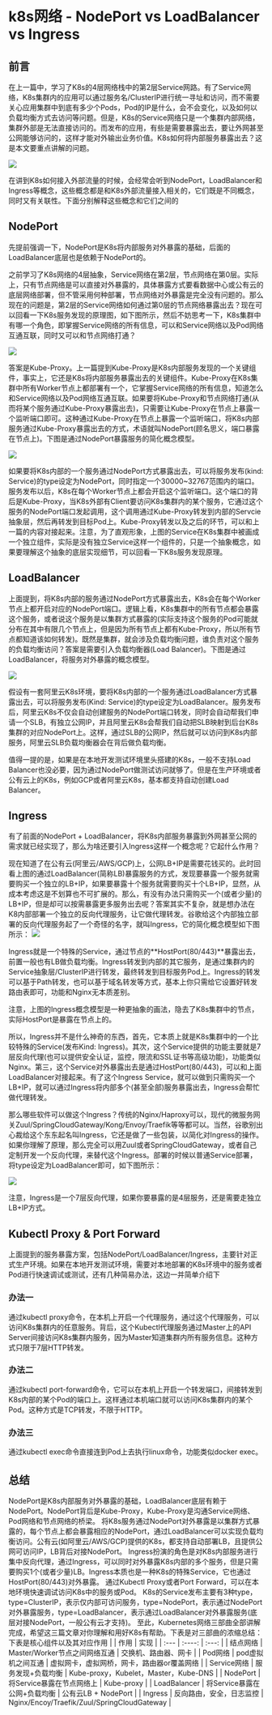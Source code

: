 # k8s网络 - NodePort vs LoadBalancer vs Ingress

## 前言
在上一篇中，学习了K8s的4层网络栈中的第2层Service网路。有了Service网络，K8s集群内的应用可以通过服务名/ClusterIP进行统一寻址和访问，而不需要关心应用集群中到底有多少个Pods，Pod的IP是什么，会不会变化，以及如何以负载均衡方式去访问等问题。但是，K8s的Service网络只是一个集群内部网络，集群外部是无法直接访问的。而发布的应用，有些是需要暴露出去，要让外网甚至公网能够访问的，这样才能对外输出业务价值。K8s如何将内部服务暴露出去？这是本文要重点讲解的问题。

![](https://github.com/stevenhoukai/myblog/blob/main/images/net-pod-1.jpg)


在讲到K8s如何接入外部流量的时候，会经常会听到NodePort，LoadBalancer和Ingress等概念，这些概念都是和K8s外部流量接入相关的，它们既是不同概念，同时又有关联性。下面分别解释这些概念和它们之间的

## NodePort
先提前强调一下，NodePort是K8s将内部服务对外暴露的基础，后面的LoadBalancer底层也是依赖于NodePort的。

之前学习了K8s网络的4层抽象，Service网络在第2层，节点网络在第0层。实际上，只有节点网络是可以直接对外暴露的，具体暴露方式要看数据中心或公有云的底层网络部署，但不管采用何种部署，节点网络对外暴露是完全没有问题的。那么现在的问题是，第2层的Service网络如何通过第0层的节点网络暴露出去？现在可以回看一下K8s服务发现的原理图，如下图所示，然后不妨思考一下，K8s集群中有哪一个角色，即掌握Service网络的所有信息，可以和Service网络以及Pod网络互通互联，同时又可以和节点网络打通？

![](https://github.com/stevenhoukai/myblog/blob/main/images/service-4.jpg)


答案是Kube-Proxy。上一篇提到Kube-Proxy是K8s内部服务发现的一个关键组件，事实上，它还是K8s将内部服务暴露出去的关键组件。Kube-Proxy在K8s集群中所有Worker节点上都部署有一个，它掌握Service网络的所有信息，知道怎么和Service网络以及Pod网络互通互联。如果要将Kube-Proxy和节点网络打通(从而将某个服务通过Kube-Proxy暴露出去)，只需要让Kube-Proxy在节点上暴露一个监听端口即可。这种通过Kube-Proxy在节点上暴露一个监听端口，将K8s内部服务通过Kube-Proxy暴露出去的方式，术语就叫NodePort(顾名思义，端口暴露在节点上)。下图是通过NodePort暴露服务的简化概念模型。

![](https://github.com/stevenhoukai/myblog/blob/main/images/nport-1.jpg)

如果要将K8s内部的一个服务通过NodePort方式暴露出去，可以将服务发布(kind: Service)的type设定为NodePort，同时指定一个30000~32767范围内的端口。服务发布以后，K8s在每个Worker节点上都会开启这个监听端口。这个端口的背后是Kube-Proxy，当K8s外部有Client要访问K8s集群内的某个服务，它通过这个服务的NodePort端口发起调用，这个调用通过Kube-Proxy转发到内部的Servcie抽象层，然后再转发到目标Pod上。Kube-Proxy转发以及之后的环节，可以和上一篇的内容对接起来。注意，为了直观形象，上图的Service在K8s集群中被画成一个独立组件，实际是没有独立Service这样一个组件的，只是一个抽象概念，如果要理解这个抽象的底层实现细节，可以回看一下K8s服务发现原理。

## LoadBalancer
上面提到，将K8s内部的服务通过NodePort方式暴露出去，K8s会在每个Worker节点上都开启对应的NodePort端口。逻辑上看，K8s集群中的所有节点都会暴露这个服务，或者说这个服务是以集群方式暴露的(实际支持这个服务的Pod可能就分布在其中有限几个节点上，但是因为所有节点上都有Kube-Proxy，所以所有节点都知道该如何转发)。既然是集群，就会涉及负载均衡问题，谁负责对这个服务的负载均衡访问？答案是需要引入负载均衡器(Load Balancer)。下图是通过LoadBalancer，将服务对外暴露的概念模型。

![](https://github.com/stevenhoukai/myblog/blob/main/images/nport-2.jpg)

假设有一套阿里云K8s环境，要将K8s内部的一个服务通过LoadBalancer方式暴露出去，可以将服务发布(Kind: Service)的type设定为LoadBalancer。服务发布后，阿里云K8s不仅会自动创建服务的NodePort端口转发，同时会自动帮我们申请一个SLB，有独立公网IP，并且阿里云K8s会帮我们自动把SLB映射到后台K8s集群的对应NodePort上。这样，通过SLB的公网IP，然后就可以访问到K8s内部服务，阿里云SLB负载均衡器会在背后做负载均衡。

值得一提的是，如果是在本地开发测试环境里头搭建的K8s，一般不支持Load Balancer也没必要，因为通过NodePort做测试访问就够了。但是在生产环境或者公有云上的K8s，例如GCP或者阿里云K8s，基本都支持自动创建Load Balancer。

## Ingress
有了前面的NodePort + LoadBalancer，将K8s内部服务暴露到外网甚至公网的需求就已经实现了，那么为啥还要引入Ingress这样一个概念呢？它起什么作用？

现在知道了在公有云(阿里云/AWS/GCP)上，公网LB+IP是需要花钱买的。此时回看上图的通过LoadBalancer(简称LB)暴露服务的方式，发现要暴露一个服务就需要购买一个独立的LB+IP，如果要暴露十个服务就需要购买十个LB+IP，显然，从成本考虑这是不划算也不可扩展的。那么，有没有办法只需购买一个(或者少量)的LB+IP，但是却可以按需暴露更多服务出去呢？答案其实不复杂，就是想办法在K8内部部署一个独立的反向代理服务，让它做代理转发。谷歌给这个内部独立部署的反向代理服务起了一个奇怪的名字，就叫Ingress，它的简化概念模型如下图所示：
![](https://github.com/stevenhoukai/myblog/blob/main/images/nport-3.jpg)



Ingress就是一个特殊的Service，通过节点的**HostPort(80/443)**暴露出去，前置一般也有LB做负载均衡。Ingress转发到内部的其它服务，是通过集群内的Service抽象层/ClusterIP进行转发，最终转发到目标服务Pod上。Ingress的转发可以基于Path转发，也可以基于域名转发等方式，基本上你只需给它设置好转发路由表即可，功能和Nginx无本质差别。

注意，上图的Ingress概念模型是一种更抽象的画法，隐去了K8s集群中的节点，实际HostPort是暴露在节点上的。

所以，Ingress并不是什么神奇的东西，首先，它本质上就是K8s集群中的一个比较特殊的Service(发布Kind: Ingress)。其次，这个Service提供的功能主要就是7层反向代理(也可以提供安全认证，监控，限流和SSL证书等高级功能)，功能类似Nginx。第三，这个Service对外暴露出去是通过HostPort(80/443)，可以和上面LoadBalancer对接起来。有了这个Ingress Service，就可以做到只需购买一个LB+IP，就可以通过Ingress将内部多个(甚至全部)服务暴露出去，Ingress会帮忙做代理转发。

那么哪些软件可以做这个Ingress？传统的Nginx/Haproxy可以，现代的微服务网关Zuul/SpringCloudGateway/Kong/Envoy/Traefik等等都可以。当然，谷歌别出心裁给这个东东起名叫Ingress，它还是做了一些包装，以简化对Ingress的操作。如果你理解了原理，那么完全可以用Zuul或者SpringCloudGateway，或者自己定制开发一个反向代理，来替代这个Ingress。部署的时候以普通Service部署，将type设定为LoadBalancer即可，如下图所示：

![](https://github.com/stevenhoukai/myblog/blob/main/images/nport-4.jpg)

注意，Ingress是一个7层反向代理，如果你要暴露的是4层服务，还是需要走独立LB+IP方式。

## Kubectl Proxy & Port Forward
上面提到的服务暴露方案，包括NodePort/LoadBalancer/Ingress，主要针对正式生产环境。如果在本地开发测试环境，需要对本地部署的K8s环境中的服务或者Pod进行快速调试或测试，还有几种简易办法，这边一并简单介绍下

### 办法一
通过kubectl proxy命令，在本机上开启一个代理服务，通过这个代理服务，可以访问K8s集群内的任意服务。背后，这个Kubectl代理服务通过Master上的API Server间接访问K8s集群内服务，因为Master知道集群内所有服务信息。这种方式只限于7层HTTP转发。
### 办法二
通过kubectl port-forward命令，它可以在本机上开启一个转发端口，间接转发到K8s内部的某个Pod的端口上。这样通过本机端口就可以访问K8s集群内的某个Pod。这种方式是TCP转发，不限于HTTP。
### 办法三
通过kubectl exec命令直接连到Pod上去执行linux命令，功能类似docker exec。

## 总结
NodePort是K8s内部服务对外暴露的基础，LoadBalancer底层有赖于NodePort。NodePort背后是Kube-Proxy，Kube-Proxy是沟通Service网络、Pod网络和节点网络的桥梁。
将K8s服务通过NodePort对外暴露是以集群方式暴露的，每个节点上都会暴露相应的NodePort，通过LoadBalancer可以实现负载均衡访问。公有云(如阿里云/AWS/GCP)提供的K8s，都支持自动部署LB，且提供公网可访问IP，LB背后对接NodePort。
Ingress扮演的角色是对K8s内部服务进行集中反向代理，通过Ingress，可以同时对外暴露K8s内部的多个服务，但是只需要购买1个(或者少量)LB。Ingress本质也是一种K8s的特殊Service，它也通过HostPort(80/443)对外暴露。
通过Kubectl Proxy或者Port Forward，可以在本地环境快速调试访问K8s中的服务或Pod。
K8s的Service发布主要有3种type，type=ClusterIP，表示仅内部可访问服务，type=NodePort，表示通过NodePort对外暴露服务，type=LoadBalancer，表示通过LoadBalancer对外暴露服务(底层对接NodePort，一般公有云才支持)。
至此，Kubernetes网络三部曲全部讲解完成，希望这三篇文章对你理解和用好K8s有帮助。下表是对三部曲的浓缩总结：
下表是核心组件以及其对应作用
|      | 作用 | 实现     |
| :---        |    :----:   |          :---: |
| 结点网络      | Master/Worker节点之间网络互通       | 交换机、路由器、网卡   |
| Pod网络   | pod虚拟机之间互通        | 虚拟网卡，虚拟网桥，网卡，路由器or覆盖网络 |
| Service网络   | 服务发现+负载均衡        | Kube-proxy，Kubelet，Master，Kube-DNS |
| NodePort   | 将Service暴露在节点网络上        | Kube-proxy |
| LoadBalancer   | 将Service暴露在公网+负载均衡        | 公有云LB + NodePort |
| Ingress   | 反向路由，安全，日志监控        | Nginx/Encoy/Traefik/Zuul/SpringCloudGateway |
